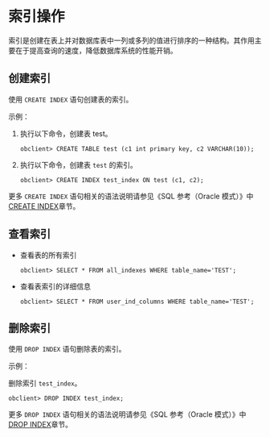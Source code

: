 索引操作 
=========================

索引是创建在表上并对数据库表中一列或多列的值进行排序的一种结构。其作用主要在于提高查询的速度，降低数据库系统的性能开销。

创建索引 
-------------------------

使用 `CREATE INDEX` 语句创建表的索引。

示例：

1. 执行以下命令，创建表 test。

       obclient> CREATE TABLE test (c1 int primary key, c2 VARCHAR(10));

   

2. 执行以下命令，创建表 `test` 的索引。

       obclient> CREATE INDEX test_index ON test (c1, c2);

   




更多 `CREATE INDEX` 语句相关的语法说明请参见《SQL 参考（Oracle 模式）》中 [CREATE INDEX]()章节。

查看索引 
-------------------------

* 查看表的所有索引

      obclient> SELECT * FROM all_indexes WHERE table_name='TEST';

  




<!-- -->

* 查看表索引的详细信息

      obclient> SELECT * FROM user_ind_columns WHERE table_name='TEST';

  




删除索引 
-------------------------

使用 `DROP INDEX` 语句删除表的索引。

示例：

删除索引 `test_index`。

    obclient> DROP INDEX test_index;



更多 `DROP INDEX` 语句相关的语法说明请参见《SQL 参考（Oracle 模式）》中 [DROP INDEX]()章节。
